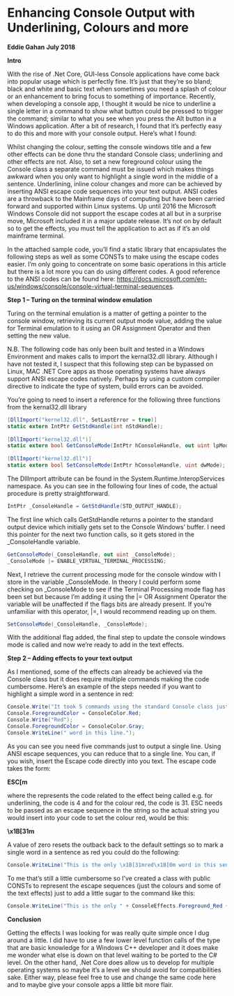 # Enhancing Console Output with Underlining, Colours and more

**Eddie Gahan**
**July 2018**

**Intro**

With the rise of .Net Core, GUI-less Console applications have come back into popular usage which is perfectly fine.  It’s just that they’re so bland; black and white and basic text when sometimes you need a splash of colour or an enhancement to bring focus to something of importance.  Recently, when developing a console app, I thought it would be nice to underline a single letter in a command to show what button could be pressed to trigger the command; similar to what you see when you press the Alt button in a Windows application.  After a bit of research, I found that it’s perfectly easy to do this and more with your console output.  Here’s what I found:

Whilst changing the colour, setting the console windows title and a few other effects can be done thru the standard Console class; underlining and other effects are not.  Also, to set a new foreground colour using the Console class a separate command must be issued which makes things awkward when you only want to highlight a single word in the middle of a sentence.  Underlining, inline colour changes and more can be achieved by inserting ANSI escape code sequences into your text output.  ANSI codes are a throwback to the Mainframe days of computing but have been carried forward and supported within Linux systems.  Up until 2016 the Microsoft Windows Console did not support the escape codes at all but in a surprise move, Microsoft included it in a major update release.  It’s not on by default so to get the effects, you must tell the application to act as if it’s an old mainframe terminal.  

In the attached sample code, you’ll find a static library that encapsulates the following steps as well as some CONSTs to make using the escape codes easier.  I’m only going to concentrate on some basic operations in this article but there is a lot more you can do using different codes.  A good reference to the ANSI codes can be found here: https://docs.microsoft.com/en-us/windows/console/console-virtual-terminal-sequences.

**Step 1 – Turing on the terminal window emulation**

Turing on the terminal emulation is a matter of getting a pointer to the console window, retrieving its current output mode value, adding the value for Terminal emulation to it using an OR Assignment Operator and then setting the new value.  

N.B. The following code has only been built and tested in a Windows Environment and makes calls to import the kernal32.dll library.  Although I have not tested it, I suspect that this following step can be bypassed on Linux, MAC .NET Core apps as those operating systems have always support ANSI escape codes natively.  Perhaps by using a custom compiler directive to indicate the type of system, build errors can be avoided.

You’re going to need to insert a reference for the following three functions from the kernal32.dll library

````csharp
[DllImport("kernel32.dll", SetLastError = true)]  
static extern IntPtr GetStdHandle(int nStdHandle);  
	  
[DllImport("kernel32.dll")]  
static extern bool GetConsoleMode(IntPtr hConsoleHandle, out uint lpMode);  
	  
[DllImport("kernel32.dll")]  
static extern bool SetConsoleMode(IntPtr hConsoleHandle, uint dwMode);  
````

The DllImport attribute can be found in the System.Runtime.InteropServices namespace.  As you can see in the following four lines of code, the actual procedure is pretty straightforward.  

````csharp
IntPtr _ConsoleHandle = GetStdHandle(STD_OUTPUT_HANDLE);  
````

The first line which calls GetStdHandle returns a pointer to the standard output device which initially gets set to the Console Windows’ buffer.  I need this pointer for the next two function calls, so it gets stored in the _ConsoleHandle variable.  

````csharp
GetConsoleMode(_ConsoleHandle, out uint _ConsoleMode);  
_ConsoleMode |= ENABLE_VIRTUAL_TERMINAL_PROCESSING;  
````

Next, I retrieve the current processing mode for the console window with I store in the variable _ConsoleMode.  In theory I could perform some checking on _ConsoleMode to see if the Terminal Processing mode flag has been set but because I’m adding it using the |= OR Assignment Operator the variable will be unaffected if the flags bits are already present.  If you’re unfamiliar with this operator, |=, I would recommend reading up on them.  

````csharp
SetConsoleMode(_ConsoleHandle, _ConsoleMode);  
````

With the additional flag added, the final step to update the console windows mode is called and now we’re ready to add in the text effects.

**Step 2 – Adding effects to your text output**

As I mentioned, some of the effects can already be achieved via the Console class but it does require multiple commands making the code cumbersome.  Here’s an example of the steps needed if you want to highlight a simple word in a sentence in red:

````csharp
Console.Write("It took 5 commands using the standard Console class just to insert a single ");  
Console.ForegroundColor = ConsoleColor.Red;  
Console.Write("Red");  
Console.ForegroundColor = ConsoleColor.Gray;  
Console.WriteLine(" word in this line.");  
````

As you can see you need five commands just to output a single line.  Using ANSI escape sequences, you can reduce that to a single line.  You can, if you wish, insert the Escape code directly into you text.  The escape code takes the form:

**ESC[<n>m**

where the _<n>_ represents the code related to the effect being called e.g. for underlining, the code is 4 and for the colour red, the code is 31.  ESC needs to be passed as an escape sequence in the string so the actual string you would insert into your code to set the colour red, would be this:

**\x1B[31m**

A _<n>_ value of zero resets the outback back to the default settings so to mark a single word in a sentence as red you could do the following:

````csharp
Console.WriteLine("This is the only \x1B[31mred\x1B[0m word in this sentence.");  
````

To me that’s still a little cumbersome so I’ve created a class with public CONSTs to represent the escape sequences (just the colours and some of the text effects) just to add a little sugar to the command like this:

````csharp
Console.WriteLine("This is the only " + ConsoleEffects.Foreground_Red + "red" + ConsoleEffects.Default + " word in this sentence.");  
````

**Conclusion**

Getting the effects I was looking for was really quite simple once I dug around a little. I did have to use a few lower level function calls of the type that are basic knowledge for a Windows C++ developer and it does make me wonder what else is down on that level waiting to be ported to the C# level.  On the other hand, .Net Core does allow us to develop for multiple operating systems so maybe it’s a level we should avoid for compatibilities sake.  Either way, please feel free to use and change the same code here and to maybe give your console apps a little bit more flair.